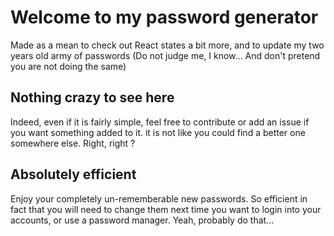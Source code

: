 # Welcome to my password generator
Made as a mean to check out React states a bit more, and to update my two years old army of passwords (Do not judge me, I know... And don't pretend you are not doing the same)
## Nothing crazy to see here
Indeed, even if it is fairly simple, feel free to contribute or add an issue if you want something added to it. it is not like you could find a better one somewhere else.
Right, right ?
## Absolutely efficient

Enjoy your completely un-rememberable new passwords. So efficient in fact that you will need to change them next time you want to login into your accounts, or use a password manager. Yeah, probably do that...